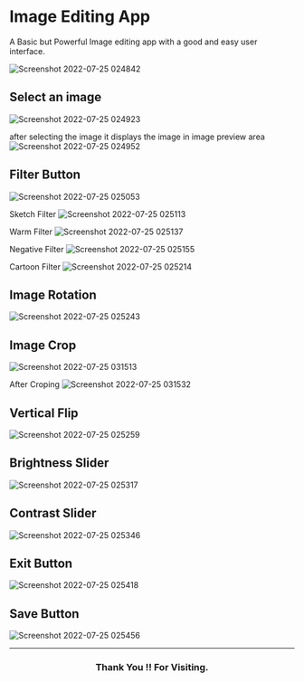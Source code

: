 # Image Editing App
A Basic but Powerful Image editing app with a good and easy user interface.


![Screenshot 2022-07-25 024842](https://user-images.githubusercontent.com/82190152/180666581-ccd30f12-ce0d-4d93-b7ca-1b08518c6d0a.png)

## Select an image
![Screenshot 2022-07-25 024923](https://user-images.githubusercontent.com/82190152/180666587-eea25b63-e9f8-4099-ae5f-44337dea5293.png)

after selecting the image it displays the image in image preview area
![Screenshot 2022-07-25 024952](https://user-images.githubusercontent.com/82190152/180666591-8ca5707f-4357-4cf1-9c39-067b48b4ab2b.png)

## Filter Button
![Screenshot 2022-07-25 025053](https://user-images.githubusercontent.com/82190152/180666593-ebfb3be3-d487-4535-ac39-000cbfdaef9b.png)

Sketch Filter
![Screenshot 2022-07-25 025113](https://user-images.githubusercontent.com/82190152/180666596-72faa35d-19d9-4482-aae6-2598a0911e44.png)

Warm Filter
![Screenshot 2022-07-25 025137](https://user-images.githubusercontent.com/82190152/180666598-ea629459-2c3e-4e9e-98ac-7209f7030db4.png)

Negative Filter
![Screenshot 2022-07-25 025155](https://user-images.githubusercontent.com/82190152/180666604-dcd3c267-26db-4ff0-a8cd-08ce07106ae9.png)

Cartoon Filter
![Screenshot 2022-07-25 025214](https://user-images.githubusercontent.com/82190152/180666605-aa82d7a8-692a-442c-befb-b1bea522da2e.png)

## Image Rotation
![Screenshot 2022-07-25 025243](https://user-images.githubusercontent.com/82190152/180666607-152e5204-f7af-44dd-8a0d-c2ac0c0b5ce5.png)

## Image Crop
![Screenshot 2022-07-25 031513](https://user-images.githubusercontent.com/82190152/180667070-f082edf6-43a4-46b9-8c19-4b1104058ae4.png)

After Croping
![Screenshot 2022-07-25 031532](https://user-images.githubusercontent.com/82190152/180667912-517790cb-1f04-438c-ab5b-c78a5ed23af3.png)

## Vertical Flip
![Screenshot 2022-07-25 025259](https://user-images.githubusercontent.com/82190152/180666608-7806cf23-e610-4064-aba9-963168fa6dae.png)

## Brightness Slider
![Screenshot 2022-07-25 025317](https://user-images.githubusercontent.com/82190152/180666612-bca23000-43fb-4f58-96b8-99647a11b4ef.png)

## Contrast Slider
![Screenshot 2022-07-25 025346](https://user-images.githubusercontent.com/82190152/180666613-fc5bcf6e-7deb-4a6e-a9fe-eb2a00972bdf.png)

## Exit Button
![Screenshot 2022-07-25 025418](https://user-images.githubusercontent.com/82190152/180666615-c394843e-f4de-4782-9163-bce241913889.png)

## Save Button
![Screenshot 2022-07-25 025456](https://user-images.githubusercontent.com/82190152/180666617-3e46b1f6-c4c5-435d-be0c-9d1660497a4a.png)

<hr>

<h3 align="center"> Thank You !! For Visiting.</h3>
   
